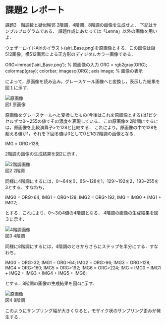 # 課題2 レポート
課題2　階調数と疑似輪郭
2階調，4階調，8階調の画像を生成せよ．
下記はサンプルプログラムである．
課題作成にあたっては「Lenna」以外の画像を用いよ．

ウェザーロイドAiriのイラスト(airi_Base.png)を原画像とする．この画像は縦512画像，横512画素による正方形のディジタルカラー画像である．

ORG=imread('airi_Base.png'); % 原画像の入力
ORG = rgb2gray(ORG); colormap(gray); colorbar;
imagesc(ORG); axis image; % 画像の表示

によって，原画像を読み込み，グレースケール画像へと変換し，表示した結果を図１に示す．

![原画像](https://github.com/Shinn-Toku/lecture_image_processing/blob/master/image/kadai2/kadai2/kadai2_org_img.png?raw=true)  
図1 原画像

原画像をグレースケールへと変換したもの(今後はこれを原画像とする)は1ピクセルずつ0～255の値でその濃度を表現している．
この原画像を2階調にするには，原画像を比較演算子>で128と比較する．
これにより，原画像の中で128を超える値が1，それを下回る値は0として0と1の2階調の画像となる．

IMG = ORG>128;

2階調の画像の生成結果を図2に示す．

![2階調画像](https://github.com/Shinn-Toku/lecture_image_processing/blob/master/image/kadai2/kadai2/kadai2_2tone.png?raw=true)  
図2 2階調

同様に4階調にするには，0～64を0，65～128を1，129～192を2，193~255を3とする．すなわち，

IMG0 = ORG>64;
IMG1 = ORG>128;
IMG2 = ORG>192;
IMG = IMG0 + IMG1 + IMG2;

とする．これにより，0～3の4値の4階調となる．
4階調の画像の生成結果を図３に示す．

![4階調画像](https://github.com/Shinn-Toku/lecture_image_processing/blob/master/image/kadai2/kadai2/kadai2_4tone.png?raw=true)  
図3 4階調

同様に8階調にするには，4階調のときからさらにステップを半分にする．すなわち，

IMG0 = ORG>32;
IMG1 = ORG>64;
IMG2 = ORG>96;
IMG3 = ORG>128;
IMG4 = ORG>160;
IMG5 = ORG>192;
IMG6 = ORG>224;
IMG = IMG0 + IMG1 + IMG2 + IMG3 + IMG4 + IMG5 + IMG6;

とする．8階調の画像の生成結果を図4に示す．

![原画像](https://github.com/Shinn-Toku/lecture_image_processing/blob/master/image/kadai2/kadai2/kadai2_8tone.png?raw=true)  
図4 8階調

このようにサンプリング幅が大きくなると，モザイク状のサンプリング歪みが発生する．
